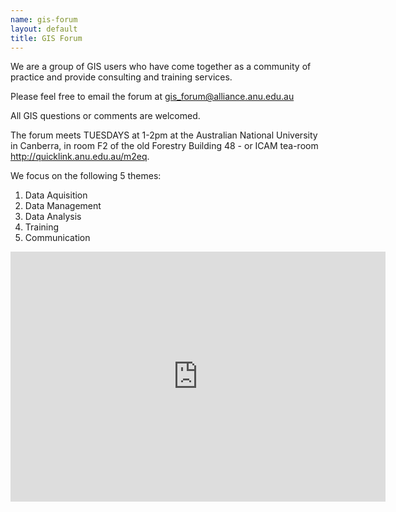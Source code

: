```yaml
--- 
name: gis-forum
layout: default
title: GIS Forum
---
```


We are a group of GIS users who have come together as a community of practice and provide consulting and training services.

Please feel free to email the forum at gis_forum@alliance.anu.edu.au

All GIS questions or comments are welcomed.

The forum meets TUESDAYS at 1-2pm at the Australian National University in Canberra, in room F2 of the old Forestry Building 48 - or ICAM tea-room http://quicklink.anu.edu.au/m2eq.

We focus on the following 5 themes:
1. Data Aquisition
2. Data Management
3. Data Analysis
4. Training
5. Communication

<iframe style="border: none;" height="400" width="600" src="http://115.146.93.225:8181/geoexplorer/viewer/#maps/1"></iframe>
